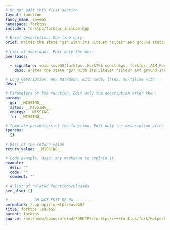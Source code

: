 ```yaml
---
# Do not edit this first section
layout: function
fancy_name: saveGS
namespace: forktps
includer: forktps/forktps_include.hpp

# Brief description. One line only.
brief: Writes the state *gs* with its SiteSet *sites* and ground state energy *energy* to file *fn*.

# List of overloads. Edit only the desc
overloads:

  - signature: void saveGS(forktps::ForkTPS const &gs, forktps::AIM_ForkSites const &sites, double energy, std::string const fn)
    desc: Writes the state *gs* with its SiteSet *sites* and ground state energy *energy* to file *fn*.

# Long description. Any Markdown, with code, latex, multiline with |
desc: ""

# Parameters of the function. Edit only the description after the :
params:
  gs: __MISSING__
  sites: __MISSING__
  energy: __MISSING__
  fn: __MISSING__

# Template parameters of the function. Edit only the description after the :
tparams:
  {}

# Desc of the return value
return_value: __MISSING__

# Code example. desc: any markdown to explain it.
example:
  desc: ""
  code: ""
  comment: ""

# A list of related functions/classes
see-also: []

# ---------- DO NOT EDIT BELOW --------
permalink: /cpp-api/forktps/saveGS/
title: forktps::saveGS
parent: forktps
source: /mnt/home/dbauernfeind/FORKTPS/forktps/c++/forktps/fork/HelperFunctions.hpp
...
```


